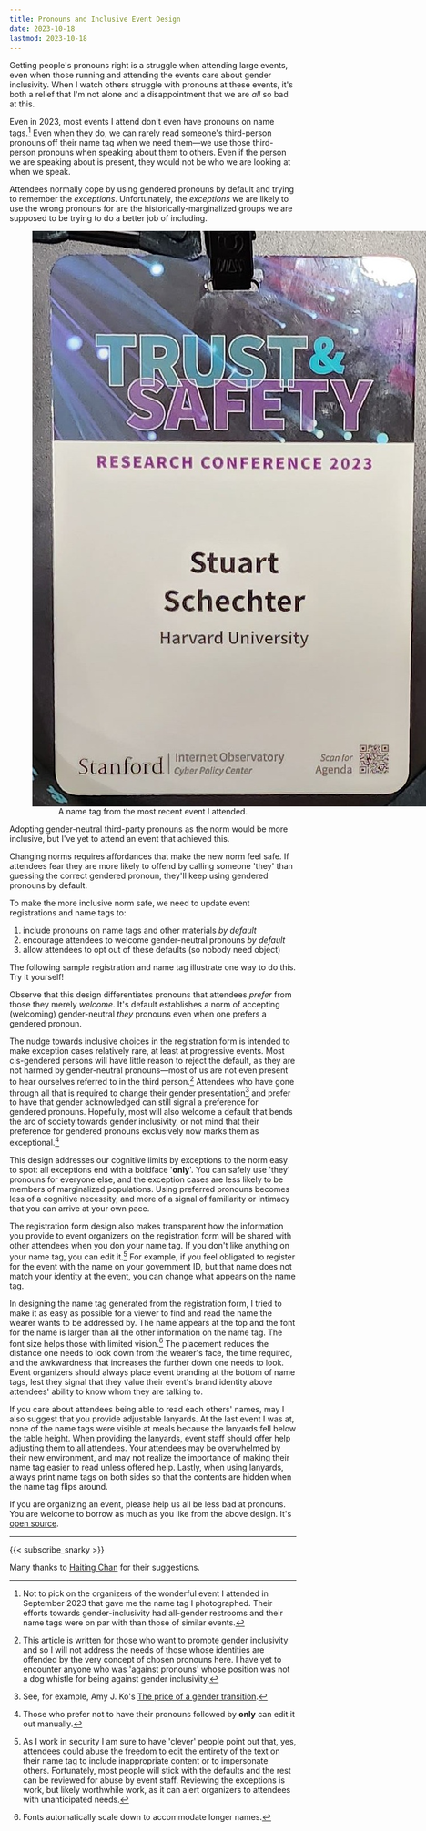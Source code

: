 ```yaml
---
title: Pronouns and Inclusive Event Design
date: 2023-10-18
lastmod: 2023-10-18
---
```


Getting people's pronouns right is a struggle when attending large events, even when those running and attending the events care about gender inclusivity. When I watch others struggle with pronouns at these events, it's both a relief that I'm not alone and a disappointment that we are *all* so bad at this.

Even in 2023, most events I attend don't even have pronouns on name tags.[^not-to-blame] Even when they do, we can rarely read someone's third-person pronouns off their name tag when we need them—we use those third-person pronouns when speaking about them to others. Even if the person we are speaking about is present, they would not be who we are looking at when we speak.

Attendees normally cope by using gendered pronouns by default and trying to remember the *exceptions*. Unfortunately, the *exceptions* we are likely to use the wrong pronouns for are the historically-marginalized groups we are supposed to be trying to do a better job of including.

<figure style="display: flex; flex-direction: column; align-items: center;">
<img src="./TSNameTag.jpg" style="max-width: min(80vw,30vh); display: block; margin-left: auto; margin-right: auto;" alt="A name tag with the conference logo taking up the top half, then the author's first name (Stuart) on one small line, the family name on the next line (Schechter), and institution (Harvard) on the third line. At the bottom is another branding logo."/>
<caption>A name tag from the most recent event I attended.</caption>
</figure>


Adopting gender-neutral third-party pronouns as the norm would be more inclusive, but I've yet to attend an event that achieved this.

Changing norms requires affordances that make the new norm feel safe. If attendees fear they are more likely to offend by calling someone 'they' than guessing the correct gendered pronoun, they'll keep using gendered pronouns by default.

To make the more inclusive norm safe, we need to update event registrations and name tags to:
1. include pronouns on name tags and other materials *by default*
2. encourage attendees to welcome gender-neutral pronouns *by default*
3. allow attendees to opt out of these defaults (so nobody need object)

The following sample registration and name tag illustrate one way to do this. Try it yourself!

<link rel="stylesheet" href="./registration-form.css">
<div data-registration-form-here="true" class="registration-and-name-tag-container"></div>
<script src="./registration-pronouns.js"></script>

Observe that this design differentiates pronouns that attendees *prefer* from those they merely *welcome*. It's default establishes a norm of accepting (welcoming) gender-neutral *they* pronouns even when one prefers a gendered pronoun.

The nudge towards inclusive choices in the registration form is intended to make exception cases relatively rare, at least at progressive events. Most cis-gendered persons will have little reason to reject the default, as they are not harmed by gender-neutral pronouns—most of us are not even present to hear ourselves referred to in the third person.[^offended] Attendees who have gone through all that is required to change their gender presentation[^cost-to-change-genders] and prefer to have that gender acknowledged can still signal a preference for gendered pronouns. Hopefully, most will also welcome a default that bends the arc of society towards gender inclusivity, or not mind that their preference for gendered pronouns exclusively now marks them as exceptional.[^edit-out-only]

This design addresses our cognitive limits by exceptions to the norm easy to spot: all exceptions end with a boldface '**only**'. You can safely use 'they' pronouns for everyone else, and the exception cases are less likely to be members of marginalized populations. Using preferred pronouns becomes less of a cognitive necessity, and more of a signal of familiarity or intimacy that you can arrive at your own pace.

The registration form design also makes transparent how the information you provide to event organizers on the registration form will be shared with other attendees when you don your name tag. If you don't like anything on your name tag, you can edit it.[^name-tag-abuse] For example, if you feel obligated to register for the event with the name on your government ID, but that name does not match your identity at the event, you can change what appears on the name tag.

In designing the name tag generated from the registration form, I tried to make it as easy as possible for a viewer to find and read the name the wearer wants to be addressed by. The name appears at the top and the font for the name is larger than all the other information on the name tag. The font size helps those with limited vision.[^scales-down] The placement reduces the distance one needs to look down from the wearer's face, the time required, and the awkwardness that increases the further down one needs to look. Event organizers should always place event branding at the bottom of name tags, lest they signal that they value their event's brand identity above attendees' ability to know whom they are talking to.

If you care about attendees being able to read each others' names, may I also suggest that you provide adjustable lanyards. At the last event I was at, none of the name tags were visible at meals because the lanyards fell below the table height. When providing the lanyards, event staff should offer help adjusting them to all attendees. Your attendees may be overwhelmed by their new environment, and may not realize the importance of making their name tag easier to read unless offered help. Lastly, when using lanyards, always print name tags on both sides so that the contents are hidden when the name tag flips around.

If you are organizing an event, please help us all be less bad at pronouns. You are welcome to borrow as much as you like from the above design. It's [open source](https://github.com/UppaJung/registration-pronouns).

---

{{< subscribe_snarky >}}

Many thanks to [Haiting Chan](https://www.linkedin.com/in/haitingchan/) for their suggestions.

[^not-to-blame]: Not to pick on the organizers of the wonderful event I attended in September 2023 that gave me the name tag I photographed. Their efforts towards gender-inclusivity had all-gender restrooms and their name tags were on par with than those of similar events.

[^cost-to-change-genders]: See, for example, Amy J. Ko's [The price of a gender transition](https://amyjko.medium.com/the-price-of-a-gender-transition-ab9d9f04c360).


[^offended]: This article is written for those who want to promote gender inclusivity and so I will not address the needs of those whose identities are offended by the very concept of chosen pronouns here. I have yet to encounter anyone who was 'against pronouns' whose position was not a dog whistle for being against gender inclusivity.

[^edit-out-only]: Those who prefer not to have their pronouns followed by **only** can edit it out manually.

[^name-tag-abuse]: As I work in security I am sure to have 'clever' people point out that, yes, attendees could abuse the freedom to edit the entirety of the text on their name tag to include inappropriate content or to impersonate others. Fortunately, most people will stick with the defaults and the rest can be reviewed for abuse by event staff. Reviewing the exceptions is work, but likely worthwhile work, as it can alert organizers to attendees with unanticipated needs.

[^scales-down]: Fonts automatically scale down to accommodate longer names.
